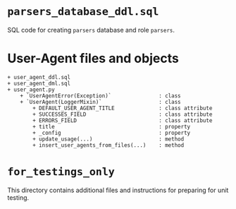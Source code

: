 # `parsers_database_ddl.sql`

SQL code for creating `parsers` database and role `parsers`.

# User-Agent files and objects

```
+ user_agent_ddl.sql
+ user_agent_dml.sql
+ user_agent.py
    + `UserAgentError(Exception)`               : class
    + `UserAgent(LoggerMixin)`                  : class
        + DEFAULT_USER_AGENT_TITLE              : class attribute
        + SUCCESSES_FIELD                       : class attribute
        + ERRORS_FIELD                          : class attribute
        + title                                 : property
        + _config                               : property
        + update_usage(...)                     : method
        + insert_user_agents_from_files(...)    : method
```

# `for_testings_only`

This directory contains additional files and instructions for preparing for unit testing.
